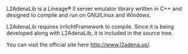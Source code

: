 L2AdenaLib is a Lineage® II server emulator library written in C++ and designed to compile and run on GNU/Linux and Windows.

L2AdenaLib requires irrlichtFramework to compile. Since it is being developed along with L2AdenaLib, it is included in the source tree.

You can visit the official site here http://www.l2adena.us/.